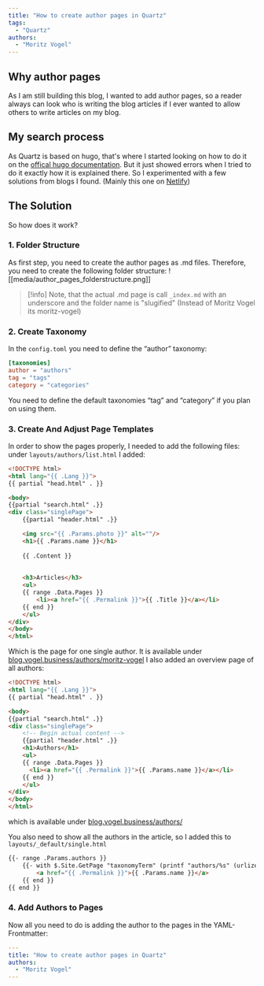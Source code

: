 ```yaml
---
title: "How to create author pages in Quartz"
tags:
  - "Quartz"
authors:
  - "Moritz Vogel"
---
```

## Why author pages
As I am still building this blog, I wanted to add author pages, so a reader always can look who is writing the blog articles if I ever wanted to allow others to write articles on my blog. 

## My search process
As Quartz is based on hugo, that's where I started looking on how to do it on the [offical hugo documentation](https://gohugo.io/content-management/taxonomies/). But it just showed errors when I tried to do it exactly how it is explained there. So I experimented with a few solutions from blogs I found. (Mainly this one on [Netlify](https://www.netlify.com/blog/2018/07/24/hugo-tips-how-to-create-author-pages/))

## The Solution
So how does it work?

### 1. Folder Structure
As first step, you need to create the author pages as .md files. Therefore, you need to create the following folder structure:
![[media/author_pages_folderstructure.png]]
>[!info] 
>Note, that the actual .md page is call `_index.md` with an underscore and the folder name is "slugified" (Instead of Moritz Vogel its moritz-vogel)
### 2. Create Taxonomy
In the `config.toml` you need to define the “author” taxonomy:
```toml
[taxonomies]
author = "authors"
tag = "tags"
category = "categories"
```

You need to define the default taxonomies “tag” and “category” if you plan on using them.

### 3. Create And Adjust Page Templates
In order to show the pages properly, I needed to add the following files:
under `layouts/authors/list.html` I added:
```html
<!DOCTYPE html>
<html lang="{{ .Lang }}">
{{ partial "head.html" . }}

<body>
{{partial "search.html" .}}
<div class="singlePage">
    {{partial "header.html" .}}  

    <img src="{{ .Params.photo }}" alt=""/>
    <h1>{{ .Params.name }}</h1>
    
    {{ .Content }}
   
    
    <h3>Articles</h3>
    <ul>
    {{ range .Data.Pages }}
        <li><a href="{{ .Permalink }}">{{ .Title }}</a></li>
    {{ end }}
    </ul>
</div>
</body>
</html>
```
Which is the page for one single author. It is available under [blog.vogel.business/authors/moritz-vogel](https://blog.vogel.business/authors/moritz-vogel)
I also added an overview page of all authors:
```html
<!DOCTYPE html>
<html lang="{{ .Lang }}">
{{ partial "head.html" . }}

<body>
{{partial "search.html" .}}
<div class="singlePage">
    <!-- Begin actual content -->
    {{partial "header.html" .}}
    <h1>Authors</h1>
    <ul>
    {{ range .Data.Pages }}
      <li><a href="{{ .Permalink }}">{{ .Params.name }}</a></li>
    {{ end }}
    </ul>
</div>
</body>
</html>
```
which is available under [blog.vogel.business/authors/](https://blog.vogel.business/authors/)

You also need to show all the authors in the article, so I added this to `layouts/_default/single.html`
```html
{{- range .Params.authors }}
	{{- with $.Site.GetPage "taxonomyTerm" (printf "authors/%s" (urlize .)) }}
		<a href="{{ .Permalink }}">{{ .Params.name }}</a>
	{{ end }}
{{ end }}
```

### 4. Add Authors to Pages
Now all you need to do is adding the author to the pages in the YAML-Frontmatter:
```YAML
---
title: "How to create author pages in Quartz"
authors:
  - "Moritz Vogel"
---
```
